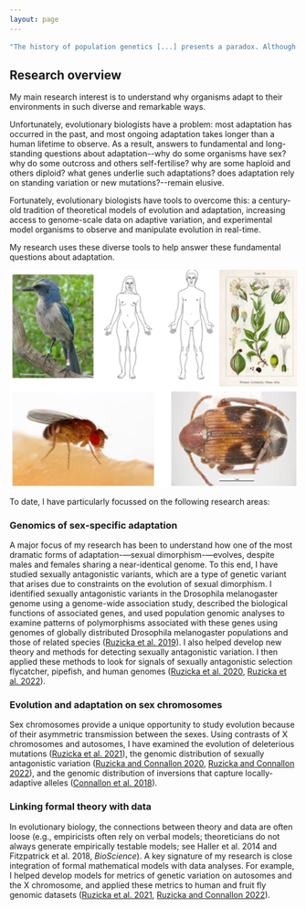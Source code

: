 ```yaml
---
layout: page
---
```


```bash
"The history of population genetics [...] presents a paradox. Although population genetics arose from the fusion of Darwin's theory of adaptation by natural selection with Mendel's theory of inheritance, the field has been concerned historically far more with deleterious and, later, with neutral mutations than with beneficial ones. The paradox has, of course, a simple solution: population geneticists were looking under the lamp post. (Allen Orr, 2010)"
```

## Research overview

My main research interest is to understand why organisms adapt to their environments in such diverse and remarkable ways.

Unfortunately, evolutionary biologists have a problem: most adaptation has occurred in the past, and most ongoing adaptation takes longer than a human lifetime to observe. As a result, answers to fundamental and long-standing questions about adaptation--why do some organisms have sex? why do some outcross and others self-fertilise? why are some haploid and others diploid? what genes underlie such adaptations? does adaptation rely on standing variation or new mutations?--remain elusive. 

Fortunately, evolutionary biologists have tools to overcome this: a century-old tradition of theoretical models of evolution and adaptation, increasing access to genome-scale data on adaptive variation, and experimental model organisms to observe and manipulate evolution in real-time. 

My research uses these diverse tools to help answer these fundamental questions about adaptation.

![Pic](/assets/Sexualantagonismimage.png)

To date, I have particularly focussed on the following research areas: 

### Genomics of sex-specific adaptation
A major focus of my research has been to understand how one of the most dramatic forms of adaptation-—sexual dimorphism-—evolves, despite males and females sharing a near-identical genome. To this end, I have studied sexually antagonistic variants, which are a type of genetic variant that arises due to constraints on the evolution of sexual dimorphism. I identified sexually antagonistic variants in the Drosophila melanogaster genome using a genome-wide association study, described the biological functions of associated genes, and used population genomic analyses to examine patterns of polymorphisms associated with these genes using genomes of globally distributed Drosophila melanogaster populations and those of related species ([Ruzicka et al. 2019](/assets/Ruzickaetal2019PlosBiol.pdf)). 
I also helped develop new theory and methods for detecting sexually antagonistic variation. I then applied these methods to look for signals of sexually antagonistic selection flycatcher, pipefish, and human genomes ([Ruzicka et al. 2020](/assets/Ruzickaetal2020EvolLett.pdf), [Ruzicka et al. 2022](/assets/RuzickaandConnallon2022ProcB.pdf)). 

### Evolution and adaptation on sex chromosomes
Sex chromosomes provide a unique opportunity to study evolution because of their asymmetric transmission between the sexes. Using contrasts of X chromosomes and autosomes, I have examined the evolution of deleterious mutations ([Ruzicka et al. 2021](/assets/Ruzickaetal2021Genetics.pdf)), the genomic distribution of sexually antagonistic variation ([Ruzicka and Connallon 2020](/assets/RuzickaandConnallon2020ProcB.pdf), [Ruzicka and Connallon 2022](/assets/RuzickaandConnallon2022ProcB.pdf)), and the genomic distribution of inversions that capture locally-adaptive alleles ([Connallon et al. 2018](/assets/Connallonetal2018PhilTrans.pdf)).

### Linking formal theory with data
In evolutionary biology, the connections between theory and data are often loose (e.g., empiricists often rely on verbal models; theoreticians do not always generate empirically testable models; see Haller et al. 2014 and Fitzpatrick et al. 2018, *BioScience*). A key signature of my research is close integration of formal mathematical models with data analyses. For example, I helped develop models for metrics of genetic variation on autosomes and the X chromosome, and applied these metrics to human and fruit fly genomic datasets ([Ruzicka et al. 2021](/assets/Ruzickaetal2021Genetics.pdf), [Ruzicka and Connallon 2022](/assets/RuzickaandConnallon2020ProcB.pdf)). 



